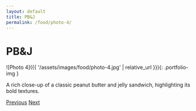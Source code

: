 ```yaml
---
layout: default
title: PB&J
permalink: /food/photo-4/
---
```


# PB&J

![Photo 4]({{ '/assets/images/food/photo-4.jpg' | relative_url }}){: .portfolio-img }
<p class="caption">A rich close-up of a classic peanut butter and jelly sandwich, highlighting its bold textures.</p>
<div class="nav-links">
  <a href="{{ '/food/photo-3/' | relative_url }}" class="prev">Previous</a>
  <a href="{{ '/food/photo-5/' | relative_url }}" class="next">Next</a>
</div>